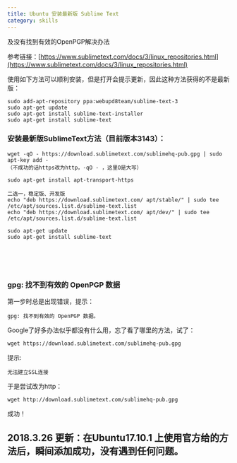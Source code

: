 ```yaml
---
title: Ubuntu 安装最新版 Sublime Text 
category: skills
---
```

及没有找到有效的OpenPGP解决办法

参考链接：[https://www.sublimetext.com/docs/3/linux_repositories.html](https://www.sublimetext.com/docs/3/linux_repositories.html)

<!-- more -->

使用如下方法可以顺利安装，但是打开会提示更新，因此这种方法获得的不是最新版：

	sudo add-apt-repository ppa:webupd8team/sublime-text-3
	sudo apt-get update
	sudo apt-get install sublime-text-installer
	sudo apt-get install sublime-text

### 安装最新版SublimeText方法（目前版本3143）：


	wget -qO - https://download.sublimetext.com/sublimehq-pub.gpg | sudo apt-key add -
	（不成功的话https改为http，-qO - ，这里O是大写）

	sudo apt-get install apt-transport-https

	二选一，稳定版、开发版
    echo "deb https://download.sublimetext.com/ apt/stable/" | sudo tee /etc/apt/sources.list.d/sublime-text.list
    echo "deb https://download.sublimetext.com/ apt/dev/" | sudo tee /etc/apt/sources.list.d/sublime-text.list

	sudo apt-get update
	sudo apt-get install sublime-text

<br><br><br>

### gpg: 找不到有效的 OpenPGP 数据
第一步时总是出现错误，提示：

	gpg: 找不到有效的 OpenPGP 数据。

Google了好多办法似乎都没有什么用，忘了看了哪里的方法，试了：
	
	wget https://download.sublimetext.com/sublimehq-pub.gpg
提示:
	
	无法建立SSL连接

于是尝试改为http：
	
	wget http://download.sublimetext.com/sublimehq-pub.gpg
成功！


## 2018.3.26 更新：在Ubuntu17.10.1 上使用官方给的方法后，瞬间添加成功，没有遇到任何问题。
